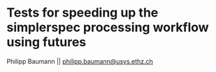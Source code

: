 Tests for speeding up the simplerspec processing workflow using futures
================
Philipp Baumann || <philipp.baumann@usys.ethz.ch>


